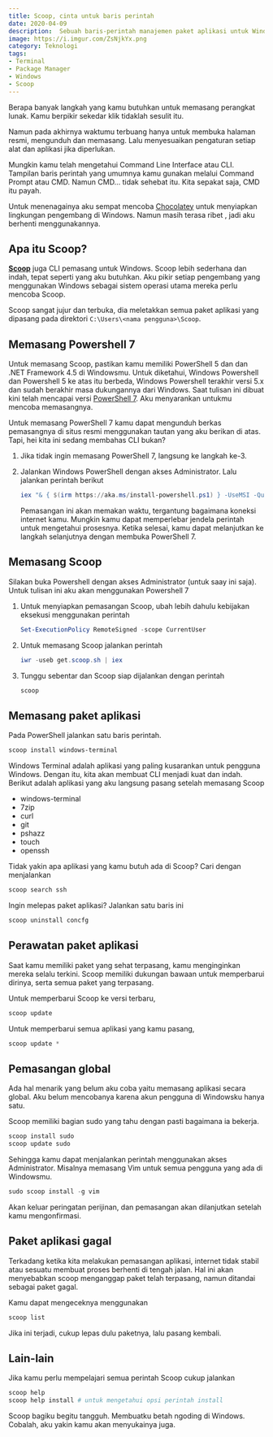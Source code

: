 ```yaml
---
title: Scoop, cinta untuk baris perintah
date: 2020-04-09
description:  Sebuah baris-perintah manajemen paket aplikasi untuk Windows. Dengan segala kesederhanaan, keindahan dan kekuatan yang dimiliki. Para pengembang yang menggunakan Windows setidaknya harus mencoba mengenalnya. 
image: https://i.imgur.com/ZsNjkYx.png
category: Teknologi
tags:
- Terminal
- Package Manager
- Windows
- Scoop
---
```


Berapa banyak langkah yang kamu butuhkan untuk memasang perangkat lunak. Kamu berpikir sekedar klik tidaklah sesulit itu.

Namun pada akhirnya waktumu terbuang hanya untuk membuka halaman resmi, mengunduh dan memasang. Lalu menyesuaikan pengaturan setiap alat dan aplikasi jika diperlukan.

Mungkin kamu telah mengetahui Command Line Interface atau CLI. Tampilan baris perintah yang umumnya kamu gunakan melalui Command Prompt atau CMD.
Namun CMD... tidak sehebat itu. Kita sepakat saja, CMD itu payah.

Untuk menenagainya aku sempat mencoba [Chocolatey](https://chocolatey.org/) untuk menyiapkan lingkungan pengembang di Windows. Namun masih terasa ribet , jadi aku berhenti menggunakannya.

## Apa itu Scoop?

[**Scoop**](https://scoop.sh/) juga CLI pemasang untuk Windows. Scoop lebih sederhana dan indah, tepat seperti yang aku butuhkan. Aku pikir setiap pengembang yang menggunakan Windows sebagai sistem operasi utama mereka perlu mencoba Scoop.

Scoop sangat jujur dan terbuka, dia meletakkan semua paket aplikasi yang dipasang pada direktori `C:\Users\<nama pengguna>\Scoop`.

## Memasang Powershell 7

Untuk memasang Scoop, pastikan kamu memiliki PowerShell 5 dan dan .NET Framework 4.5 di Windowsmu. Untuk diketahui, Windows Powershell dan Powershell 5 ke atas itu berbeda, Windows Powershell terakhir versi 5.x dan sudah berakhir masa dukungannya dari Windows. Saat tulisan ini dibuat kini telah mencapai versi [PowerShell 7](https://aka.ms/powershell). Aku menyarankan untukmu mencoba memasangnya.

Untuk memasang PowerShell 7 kamu dapat mengunduh berkas pemasangnya di situs resmi menggunakan tautan yang aku berikan di atas. Tapi, hei kita ini sedang membahas CLI bukan?

1. Jika tidak ingin memasang PowerShell 7, langsung ke langkah ke-3.
1. Jalankan Windows PowerShell dengan akses Administrator. Lalu jalankan perintah berikut
    
    ```powershell
    iex "& { $(irm https://aka.ms/install-powershell.ps1) } -UseMSI -Quiet"
    ```
   
   Pemasangan ini akan memakan waktu, tergantung bagaimana koneksi internet kamu. Mungkin kamu dapat memperlebar jendela perintah untuk mengetahui prosesnya. Ketika selesai, kamu dapat melanjutkan ke langkah selanjutnya dengan membuka PowerShell 7.
   
## Memasang Scoop

Silakan buka Powershell dengan akses Administrator (untuk saay ini saja). Untuk tulisan ini aku akan menggunakan Powershell 7
   
1. Untuk menyiapkan pemasangan Scoop, ubah lebih dahulu kebijakan eksekusi menggunakan perintah

    ```powershell
    Set-ExecutionPolicy RemoteSigned -scope CurrentUser
    ```

1. Untuk memasang Scoop jalankan perintah

    ```powershell
    iwr -useb get.scoop.sh | iex
    ```
   
1. Tunggu sebentar dan Scoop siap dijalankan dengan perintah
    
    ```powershell
    scoop
    ```

## Memasang paket aplikasi

Pada PowerShell jalankan satu baris perintah.

```powershell
scoop install windows-terminal
```

Windows Terminal adalah aplikasi yang paling kusarankan untuk pengguna Windows. Dengan itu, kita akan membuat CLI menjadi kuat dan indah. Berikut adalah aplikasi yang aku langsung pasang setelah memasang Scoop

- windows-terminal
- 7zip
- curl
- git
- pshazz
- touch
- openssh

Tidak yakin apa aplikasi yang kamu butuh ada di Scoop? Cari dengan menjalankan

```powershell
scoop search ssh
```

Ingin melepas paket aplikasi? Jalankan satu baris ini

```powershell
scoop uninstall concfg
```

## Perawatan paket aplikasi

Saat kamu memiliki paket yang sehat terpasang, kamu menginginkan mereka selalu terkini. Scoop memiliki dukungan bawaan untuk memperbarui dirinya, serta semua paket yang terpasang.

Untuk memperbarui Scoop ke versi terbaru,

```powershell
scoop update
```

Untuk memperbarui semua aplikasi yang kamu pasang,

```powershell
scoop update *
```

## Pemasangan global

Ada hal menarik yang belum aku coba yaitu memasang aplikasi secara global. Aku belum mencobanya karena akun pengguna di Windowsku hanya satu.

Scoop memiliki bagian sudo yang tahu dengan pasti bagaimana ia bekerja.

```powershell
scoop install sudo
scoop update sudo
```

Sehingga kamu dapat menjalankan perintah menggunakan akses Administrator. Misalnya memasang Vim untuk semua pengguna yang ada di Windowsmu.

```powershell
sudo scoop install -g vim
```

Akan keluar peringatan perijinan, dan pemasangan akan dilanjutkan setelah kamu mengonfirmasi.

## Paket aplikasi gagal

Terkadang ketika kita melakukan pemasangan aplikasi, internet tidak stabil atau sesuatu membuat proses berhenti di tengah jalan. Hal ini akan menyebabkan scoop menganggap paket telah terpasang, namun ditandai sebagai paket gagal.

Kamu dapat mengeceknya menggunakan
```powershell
scoop list
``` 

Jika ini terjadi, cukup lepas dulu paketnya, lalu pasang kembali.

## Lain-lain

Jika kamu perlu mempelajari semua perintah Scoop cukup jalankan

```powershell
scoop help
scoop help install # untuk mengetahui opsi perintah install
```

Scoop bagiku begitu tangguh. Membuatku betah ngoding di Windows. Cobalah, aku yakin kamu akan menyukainya juga.
